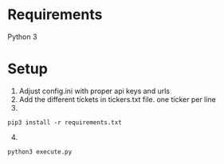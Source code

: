 # Requirements
Python 3



# Setup
1. Adjust config.ini with proper api keys and urls
2. Add the different tickets in tickers.txt file. one ticker per line
3. 
```shell
pip3 install -r requirements.txt
```
4. 
```shell
python3 execute.py
```
